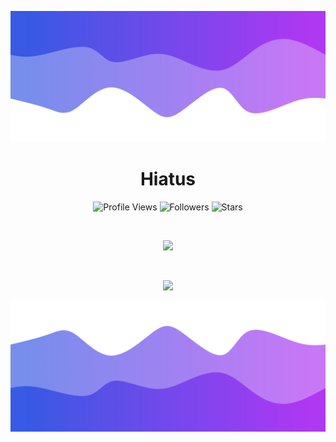 ![Header](./header.png)

<h1 align="center">Hiatus</h1>
<a href="https://github.com/hiatus01"></a>

<p align="center">
  <img height="25" src="https://komarev.com/ghpvc/?username=hiatus01&color=blueviolet" alt="Profile Views"/>
  <img height="25" src="https://img.shields.io/github/followers/hiatus01?color=4a12ba&style=for-the-badge&logo=github&label=Follow" alt="Followers"/>
  <img height="25" src="https://img.shields.io/github/stars/hiatus01?color=f429ff&style=for-the-badge&logo=github&label=Stars" alt="Stars"/>
</p>
<br>
<p align="center">
    <img src="https://skillicons.dev/icons?i=py,ts,react,next,flask,nodejs,html,css,go,rust"/>
</p>
<br>

<p align="center">
  <img src="https://github-readme-stats.vercel.app/api/?username=hiatus01&title_color=674fc9&text_color=9f9f9f&show_icons=true&bg_color=00000000&hide_border=true&icon_color=674fc9&hide_title=true&count_private=true" />
</p>

![Footer](./footer.png)
